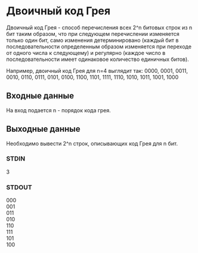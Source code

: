 # Двоичный код Грея
Двоичный код Грея - способ перечисления всех 2^n битовых строк из n бит таким образом, что при следующем перечислении изменяется только один бит,
само изменения детерминировано (каждый бит в последовательности определенным образом изменяется при переходе от одного числа к следующему)
и регулярно (каждое число в последовательности имеет одинаковое количество единичных битов).  
  
Например, двоичный код Грея для n=4 выглядит так: 0000, 0001, 0011, 0010, 0110, 0111, 0101, 0100, 1100, 1101, 1111, 1110, 1010, 1011, 1001, 1000

## Входные данные
На вход подается n - порядок кода грея.

## Выходные данные
Необходимо вывести 2^n строк, описывающих код Грея для n бит.

### STDIN	
3

### STDOUT
000  
001  
011  
010  
110  
111  
101  
100

